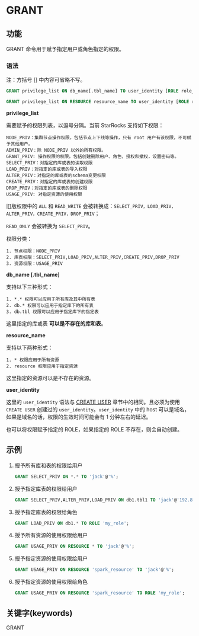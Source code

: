 # GRANT

## 功能

GRANT 命令用于赋予指定用户或角色指定的权限。

### 语法

注：方括号 [] 中内容可省略不写。

```SQL
GRANT privilege_list ON db_name[.tbl_name] TO user_identity [ROLE role_name];

GRANT privilege_list ON RESOURCE resource_name TO user_identity [ROLE role_name];
```

**privilege_list**

需要赋予的权限列表，以逗号分隔。当前 StarRocks 支持如下权限：

```plain text
NODE_PRIV：集群节点操作权限，包括节点上下线等操作，只有 root 用户有该权限，不可赋予其他用户。
ADMIN_PRIV：除 NODE_PRIV 以外的所有权限。
GRANT_PRIV: 操作权限的权限。包括创建删除用户、角色，授权和撤权，设置密码等。
SELECT_PRIV：对指定的库或表的读取权限
LOAD_PRIV：对指定的库或表的导入权限
ALTER_PRIV：对指定的库或表的schema变更权限
CREATE_PRIV：对指定的库或表的创建权限
DROP_PRIV：对指定的库或表的删除权限
USAGE_PRIV: 对指定资源的使用权限
```

旧版权限中的 `ALL` 和 `READ_WRITE` 会被转换成：`SELECT_PRIV，LOAD_PRIV，ALTER_PRIV，CREATE_PRIV，DROP_PRIV`；

`READ_ONLY` 会被转换为 `SELECT_PRIV`。

权限分类：

```plain text
1. 节点权限：NODE_PRIV
2. 库表权限：SELECT_PRIV,LOAD_PRIV,ALTER_PRIV,CREATE_PRIV,DROP_PRIV
3. 资源权限：USAGE_PRIV
```

**db_name [.tbl_name]**

支持以下三种形式：

```plain text
1. *.* 权限可以应用于所有库及其中所有表
2. db.* 权限可以应用于指定库下的所有表
3. db.tbl 权限可以应用于指定库下的指定表
```

这里指定的库或表 **可以是不存在的库和表**。

**resource_name**

支持以下两种形式：

```plain text
1. * 权限应用于所有资源
2. resource 权限应用于指定资源
```

这里指定的资源可以是不存在的资源。

**user_identity**

这里的 `user_identity` 语法与 [CREATE USER](../account-management/CREATE_USER.md) 章节中的相同。且必须为使用 `CREATE USER` 创建过的 `user_identity`。`user_identity` 中的 host 可以是域名，如果是域名的话，权限的生效时间可能会有 1 分钟左右的延迟。

也可以将权限赋予指定的 ROLE，如果指定的 ROLE 不存在，则会自动创建。

## 示例

1. 授予所有库和表的权限给用户

    ```sql
    GRANT SELECT_PRIV ON *.* TO 'jack'@'%';
    ```

2. 授予指定库表的权限给用户

    ```sql
    GRANT SELECT_PRIV,ALTER_PRIV,LOAD_PRIV ON db1.tbl1 TO 'jack'@'192.8.%';
    ```

3. 授予指定库表的权限给角色

    ```sql
    GRANT LOAD_PRIV ON db1.* TO ROLE 'my_role';
    ```

4. 授予所有资源的使用权限给用户

    ```sql
    GRANT USAGE_PRIV ON RESOURCE * TO 'jack'@'%';
    ```

5. 授予指定资源的使用权限给用户

    ```sql
    GRANT USAGE_PRIV ON RESOURCE 'spark_resource' TO 'jack'@'%';
    ```

6. 授予指定资源的使用权限给角色

    ```sql
    GRANT USAGE_PRIV ON RESOURCE 'spark_resource' TO ROLE 'my_role';
    ```

## 关键字(keywords)

GRANT
